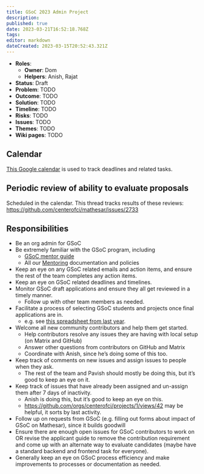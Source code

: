 ```yaml
---
title: GSoC 2023 Admin Project
description: 
published: true
date: 2023-03-21T16:52:18.768Z
tags: 
editor: markdown
dateCreated: 2023-03-15T20:52:43.321Z
---
```


- **Roles**:
    - **Owner**: Dom
    - **Helpers**: Anish, Rajat
- **Status**: Draft
- **Problem**: TODO
- **Outcome**: TODO
- **Solution**: TODO
- **Timeline**: TODO
- **Risks**: TODO
- **Issues**: TODO
- **Themes**: TODO
- **Wiki pages**: TODO

## Calendar

[This Google calendar](https://calendar.google.com/calendar/embed?src=c_5a779de8f9e054a645c11926302c1222e4d81aa85c126c84eb23ef056d9b9408%40group.calendar.google.com) is used to track deadlines and related tasks.

## Periodic review of ability to evaluate proposals

Scheduled in the calendar. This thread tracks results of these reviews: https://github.com/centerofci/mathesar/issues/2733

## Responsibilities

- Be an org admin for GSoC
- Be extremely familiar with the GSoC program, including
    - [GSoC mentor guide](https://google.github.io/gsocguides/mentor/)
    - All our [Mentoring](https://wiki.mathesar.org/en/community/mentoring) documentation and policies
- Keep an eye on any GSoC related emails and action items, and ensure the rest of the team completes any action items.
- Keep an eye on GSoC related deadlines and timelines.
- Monitor GSoC draft applications and ensure they all get reviewed in a timely manner.
    - Follow up with other team members as needed.
- Facilitate a process of selecting GSoC students and projects once final applications are in.
    - e.g. see [this spreadsheet from last year](https://docs.google.com/spreadsheets/d/1SAgETOHvNnVf-MBUqe_WLbOLsl8qDax35DOukaUueO8/edit#gid=1794943298).
- Welcome all new community contributors and help them get started.
    - Help contributors resolve any issues they are having with local setup (on Matrix and GitHub)
    - Answer other questions from contributors on GitHub and Matrix
    - Coordinate with Anish, since he’s doing some of this too.
- Keep track of comments on new issues and assign issues to people when they ask.
    - The rest of the team and Pavish should mostly be doing this, but it’s good to keep an eye on it.
- Keep track of issues that have already been assigned and un-assign them after 7 days of inactivity.
    - Anish is doing this, but it’s good to keep an eye on this.
    - https://github.com/orgs/centerofci/projects/1/views/42 may be helpful, it sorts by last activity.
- Follow up on requests from GSoC (e.g. filling out forms about impact of GSoC on Mathesar), since it builds goodwill
- Ensure there are enough open issues for GSoC contributors to work on OR revise the applicant guide to remove the contribution requirement and come up with an alternate way to evaluate candidates (maybe have a standard backend and frontend task for everyone).
- Generally keep an eye on GSoC process efficiency and make improvements to processes or documentation as needed.

